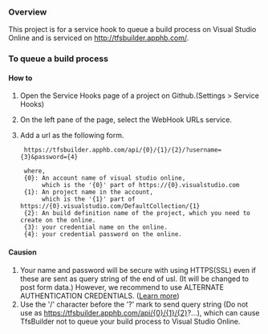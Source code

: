 ### Overview ###
This project is for a service hook to queue a build process on Visual Studio Online and is serviced on <http://tfsbuilder.apphb.com/>.

### To queue a build process ###
#### How to ####
1. Open the Service Hooks page of a project on Github.(Settings > Service Hooks)
2. On the left pane of the page, select the WebHook URLs service.
3. Add a url as the following form.

        https://tfsbuilder.apphb.com/api/{0}/{1}/{2}/?username={3}&password={4}

        where,
        {0}: An account name of visual studio online,
             which is the '{0}' part of https://{0}.visualstudio.com
        {1}: An project name in the account,
             which is the '{1}' part of https://{0}.visualstudio.com/DefaultCollection/{1}
        {2}: An build definition name of the project, which you need to create on the online.
        {3}: your credential name on the online.
        {4}: your credential password on the online.

#### Causion ####
1. Your name and password will be secure with using HTTPS(SSL) even if these are sent as query string of the end of usl. (It will be changed to post form data.) However, we recommend to use ALTERNATE AUTHENTICATION CREDENTIALS. ([Learn more])
2. Use the '/' character before the '?' mark to send query string (Do not use as https://tfsbuilder.apphb.com/api/{0}/{1}/{2}?...), which can cause TfsBuilder not to queue your build process to Visual Studio Online.


[Learn more]: http://www.visualstudio.com/en-us/get-started/share-your-xcode-projects-vs